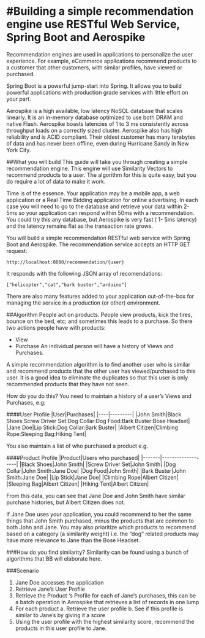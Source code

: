 #Building a simple recommendation engine use RESTful Web Service, Spring Boot and Aerospike
===========================================================================================
Recommendation engines are used in applications to personalize the user experience. For example, eCommerce applications recommend products to a customer that other customers, with similar profiles, have viewed or purchased.

Spring Boot is a powerful jump-start into Spring. It allows you to build powerful applications with production grade services with little effort on your part.

Aerospike is a high available, low latency NoSQL database that scales linearly. It is an in-memory database optimized to use both DRAM and native Flash. Aerospike boasts latencies of 1 to 3 ms consistently across throughput loads on a correctly sized cluster. Aerospike also has high reliability and is ACID compliant.  Their oldest customer has many terabytes of data and has never been offline, even during Hurricane Sandy in New York City.

##What you will build
This guide will take you through creating a simple recommendation engine. This engine will use Similarity Vectors to recommend products to a user. 
The algorithm for this is quite easy, but you do require a lot of data to make it work.

Time is of the essence. Your application may be a mobile app, a web application or a Real Time Bidding application for online advertising. 
In each case you will need to go to the database and retrieve your data within 2-5ms so your application can respond within 50ms with a recommendation. You could try this any database, but Aerospike is very fast ( 1- 5ms latency) and the latency remains flat as the transaction rate grows.

You will build a simple recommendation RESTful web service with Spring Boot and Aerospike. 
The recommendation service accepts an HTTP GET request:

    http://localhost:8080/recommendation/{user}

It responds with the following JSON array of recomendations:

    ["helicopter","cat","bark buster","arduino"]
    
There are also many features added to your application out-of-the-box for managing the service in a production (or other) environment. 

##Algorithm
People act on products. People view products, kick the tires, bounce on the bed, etc; and sometimes this leads to a purchase. So there two actions people have with products: 
* View
* Purchase
An individual person will have a history of Views and Purchases.

A simple recommendation algorithm is to find another user who is similar and recommend products that the other user has viewed/purchased to this user. It is a good idea to eliminate the duplicates so that this user is only recommended products that they have not seen.

How do you do this? You need to maintain a history of a user’s Views and Purchases, e.g:

####User Profile
|User|Purchases|
|----|---------|
|John Smith|Black Shoes\:Screw Driver Set\:Dog Collar\:Dog Food\:Bark Buster\:Bose Headset|
|Jane Doe|Lip Stick\:Dog Collar\:Bark Buster|
|Albert Citizen|Climbing Rope\:Sleeping Bag\:Hiking Tent|

You also maintain a list of who purchased a product e.g.

####Product Profile
|Product|Users who purchased|
|-------|-------------------|
|Black Shoes|John Smith|
|Screw Driver Set|John Smith|
|Dog Collar|John Smith\:Jane Doe|
|Dog Food|John Smith|
|Bark Buster|John Smith\:Jane Doe|
|Lip Stick|Jane Doe|
|Climbing Rope|Albert Citizen|
|Sleeping Bag|Albert Citizen|
|Hiking Tent|Albert Citizen|

From this data, you can see that Jane Doe and John Smith have similar purchase histories, but Albert Citizen does not. 

If Jane Doe uses your application, you could recommend to her the same things that John Smith purchased, minus the products that are common to both John and Jane. You may also prioritize which products to recommend based on a category (a similarity weight) i.e. the “dog” related products may have more relevance to Jane than the Bose Headset.

###How do you find similarity?
Similarity can be found using a bunch of algorithms that BB will elaborate here.

###Scenario
1.	Jane Doe accesses the application
2.	Retrieve Jane’s User Profile
3.	Retrieve the Product ‘s Profile for each of Jane’s purchases, this can be a batch operation in Aerospike that retrieves a list of records in one lump
4.	For each product
	a.	Retrieve the user profile
	b.	See if this profile is similar to Jane’s by giving it a score
5.	Using the user profile with the highest similarity score, recommend the products in this user profile to Jane.
